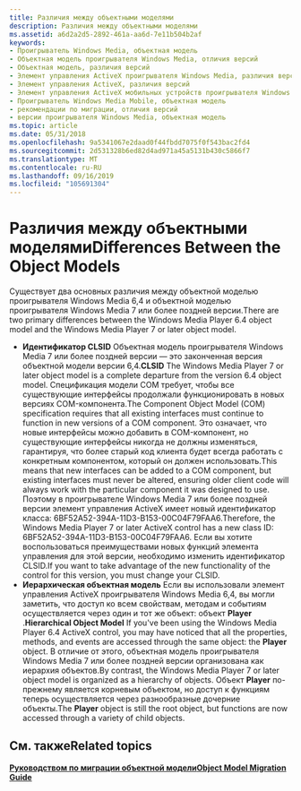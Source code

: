 ```yaml
---
title: Различия между объектными моделями
description: Различия между объектными моделями
ms.assetid: a6d2a2d5-2892-461a-aa6d-7e11b504b2af
keywords:
- Проигрыватель Windows Media, объектная модель
- Объектная модель проигрывателя Windows Media, отличия версий
- Объектная модель, различия версий
- Элемент управления ActiveX проигрывателя Windows Media, различия версий
- Элемент управления ActiveX, различия версий
- Элемент управления ActiveX мобильных устройств проигрывателя Windows Media, различия версий
- Проигрыватель Windows Media Mobile, объектная модель
- рекомендации по миграции, отличия версий
- версии проигрывателя Windows Media, объектная модель
ms.topic: article
ms.date: 05/31/2018
ms.openlocfilehash: 9a5341067e2daad0f44fbdd7075f0f543bac2fd4
ms.sourcegitcommit: 2d531328b6ed82d4ad971a45a5131b430c5866f7
ms.translationtype: MT
ms.contentlocale: ru-RU
ms.lasthandoff: 09/16/2019
ms.locfileid: "105691304"
---
```

# <a name="differences-between-the-object-models"></a><span data-ttu-id="7033a-112">Различия между объектными моделями</span><span class="sxs-lookup"><span data-stu-id="7033a-112">Differences Between the Object Models</span></span>

<span data-ttu-id="7033a-113">Существует два основных различия между объектной моделью проигрывателя Windows Media 6,4 и объектной моделью проигрывателя Windows Media 7 или более поздней версии.</span><span class="sxs-lookup"><span data-stu-id="7033a-113">There are two primary differences between the Windows Media Player 6.4 object model and the Windows Media Player 7 or later object model.</span></span>

-   <span data-ttu-id="7033a-114">**Идентификатор CLSID** Объектная модель проигрывателя Windows Media 7 или более поздней версии — это законченная версия объектной модели версии 6,4.</span><span class="sxs-lookup"><span data-stu-id="7033a-114">**CLSID** The Windows Media Player 7 or later object model is a complete departure from the version 6.4 object model.</span></span> <span data-ttu-id="7033a-115">Спецификация модели COM требует, чтобы все существующие интерфейсы продолжали функционировать в новых версиях COM-компонента.</span><span class="sxs-lookup"><span data-stu-id="7033a-115">The Component Object Model (COM) specification requires that all existing interfaces must continue to function in new versions of a COM component.</span></span> <span data-ttu-id="7033a-116">Это означает, что новые интерфейсы можно добавить в COM-компонент, но существующие интерфейсы никогда не должны изменяться, гарантируя, что более старый код клиента будет всегда работать с конкретным компонентом, который он должен использовать.</span><span class="sxs-lookup"><span data-stu-id="7033a-116">This means that new interfaces can be added to a COM component, but existing interfaces must never be altered, ensuring older client code will always work with the particular component it was designed to use.</span></span> <span data-ttu-id="7033a-117">Поэтому в проигрывателе Windows Media 7 или более поздней версии элемент управления ActiveX имеет новый идентификатор класса: 6BF52A52-394A-11D3-B153-00C04F79FAA6.</span><span class="sxs-lookup"><span data-stu-id="7033a-117">Therefore, the Windows Media Player 7 or later ActiveX control has a new class ID: 6BF52A52-394A-11D3-B153-00C04F79FAA6.</span></span> <span data-ttu-id="7033a-118">Если вы хотите воспользоваться преимуществами новых функций элемента управления для этой версии, необходимо изменить идентификатор CLSID.</span><span class="sxs-lookup"><span data-stu-id="7033a-118">If you want to take advantage of the new functionality of the control for this version, you must change your CLSID.</span></span>
-   <span data-ttu-id="7033a-119">**Иерархическая объектная модель** Если вы использовали элемент управления ActiveX проигрывателя Windows Media 6,4, вы могли заметить, что доступ ко всем свойствам, методам и событиям осуществляется через один и тот же объект: объект **Player** .</span><span class="sxs-lookup"><span data-stu-id="7033a-119">**Hierarchical Object Model** If you've been using the Windows Media Player 6.4 ActiveX control, you may have noticed that all the properties, methods, and events are accessed through the same object: the **Player** object.</span></span> <span data-ttu-id="7033a-120">В отличие от этого, объектная модель проигрывателя Windows Media 7 или более поздней версии организована как иерархия объектов.</span><span class="sxs-lookup"><span data-stu-id="7033a-120">By contrast, the Windows Media Player 7 or later object model is organized as a hierarchy of objects.</span></span> <span data-ttu-id="7033a-121">Объект **Player** по-прежнему является корневым объектом, но доступ к функциям теперь осуществляется через разнообразные дочерние объекты.</span><span class="sxs-lookup"><span data-stu-id="7033a-121">The **Player** object is still the root object, but functions are now accessed through a variety of child objects.</span></span>

## <a name="related-topics"></a><span data-ttu-id="7033a-122">См. также</span><span class="sxs-lookup"><span data-stu-id="7033a-122">Related topics</span></span>

<dl> <dt>

[<span data-ttu-id="7033a-123">**Руководством по миграции объектной модели**</span><span class="sxs-lookup"><span data-stu-id="7033a-123">**Object Model Migration Guide**</span></span>](object-model-migration-guide.md)
</dt> </dl>

 

 




